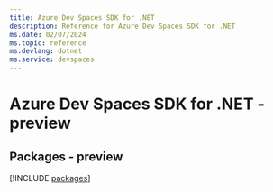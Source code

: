 ```yaml
---
title: Azure Dev Spaces SDK for .NET
description: Reference for Azure Dev Spaces SDK for .NET
ms.date: 02/07/2024
ms.topic: reference
ms.devlang: dotnet
ms.service: devspaces
---
```

# Azure Dev Spaces SDK for .NET - preview
## Packages - preview
[!INCLUDE [packages](dev-spaces-index.md)]